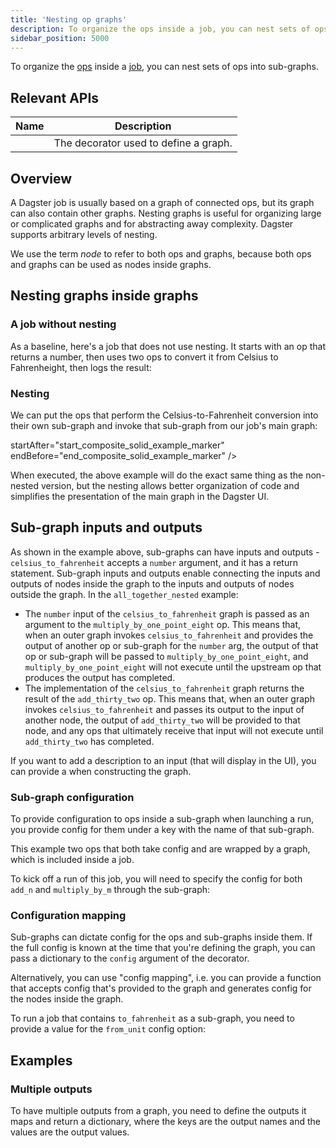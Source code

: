 ```yaml
---
title: 'Nesting op graphs'
description: To organize the ops inside a job, you can nest sets of ops into sub-graphs.
sidebar_position: 5000
---
```


To organize the [ops](docs_snippets/docs_snippets/concepts/ops-jobs-graphs/ops) inside a [job](docs_snippets/docs_snippets/concepts/ops-jobs-graphs/op-jobs), you can nest sets of ops into sub-graphs.

## Relevant APIs

| Name                                                   | Description                           |
| ------------------------------------------------------ | ------------------------------------- |
| <PyObject section="graphs" module="dagster" object="graph" decorator /> | The decorator used to define a graph. |

## Overview

A Dagster job is usually based on a graph of connected ops, but its graph can also contain other graphs. Nesting graphs is useful for organizing large or complicated graphs and for abstracting away complexity. Dagster supports arbitrary levels of nesting.

We use the term _node_ to refer to both ops and graphs, because both ops and graphs can be used as nodes inside graphs.

## Nesting graphs inside graphs

### A job without nesting

As a baseline, here's a job that does not use nesting. It starts with an op that returns a number, then uses two ops to convert it from Celsius to Fahrenheight, then logs the result:

<CodeExample path="docs_snippets/docs_snippets/concepts/ops_jobs_graphs/unnested_ops.py" />

### Nesting

We can put the ops that perform the Celsius-to-Fahrenheit conversion into their own sub-graph and invoke that sub-graph from our job's main graph:

<CodeExample path="docs_snippets/docs_snippets/concepts/ops_jobs_graphs/nested_graphs.py" /> startAfter="start_composite_solid_example_marker" endBefore="end_composite_solid_example_marker" />

When executed, the above example will do the exact same thing as the non-nested version, but the nesting allows better organization of code and simplifies the presentation of the main graph in the Dagster UI.

## Sub-graph inputs and outputs

As shown in the example above, sub-graphs can have inputs and outputs - `celsius_to_fahrenheit` accepts a `number` argument, and it has a return statement. Sub-graph inputs and outputs enable connecting the inputs and outputs of nodes inside the graph to the inputs and outputs of nodes outside the graph. In the `all_together_nested` example:

- The `number` input of the `celsius_to_fahrenheit` graph is passed as an argument to the `multiply_by_one_point_eight` op. This means that, when an outer graph invokes `celsius_to_fahrenheit` and provides the output of another op or sub-graph for the `number` arg, the output of that op or sub-graph will be passed to `multiply_by_one_point_eight`, and `multiply_by_one_point_eight` will not execute until the upstream op that produces the output has completed.
- The implementation of the `celsius_to_fahrenheit` graph returns the result of the `add_thirty_two` op. This means that, when an outer graph invokes `celsius_to_fahrenheit` and passes its output to the input of another node, the output of `add_thirty_two` will be provided to that node, and any ops that ultimately receive that input will not execute until `add_thirty_two` has completed.

If you want to add a description to an input (that will display in the UI), you can provide a <PyObject object="GraphIn" /> when constructing the graph.

### Sub-graph configuration

To provide configuration to ops inside a sub-graph when launching a run, you provide config for them under a key with the name of that sub-graph.

This example two ops that both take config and are wrapped by a graph, which is included inside a job.

<CodeExample path="docs_snippets/docs_snippets/concepts/ops_jobs_graphs/nested_graphs.py" startAfter="start_composite_solid_config_marker" endBefore="end_composite_solid_config_marker" />

To kick off a run of this job, you will need to specify the config for both `add_n` and `multiply_by_m` through the sub-graph:

<CodeExample path="docs_snippets/docs_snippets/concepts/ops_jobs_graphs/composite_config.yaml" />

### Configuration mapping

Sub-graphs can dictate config for the ops and sub-graphs inside them. If the full config is known at the time that you're defining the graph, you can pass a dictionary to the `config` argument of the <PyObject object="graph" decorator /> decorator.

<CodeExample path="docs_snippets/docs_snippets/concepts/ops_jobs_graphs/graph_provides_config.py" />

Alternatively, you can use "config mapping", i.e. you can provide a function that accepts config that's provided to the graph and generates config for the nodes inside the graph.

<CodeExample path="docs_snippets/docs_snippets/concepts/ops_jobs_graphs/graph_provides_config_mapping.py" />

To run a job that contains `to_fahrenheit` as a sub-graph, you need to provide a value for the `from_unit` config option:

<CodeExample path="docs_snippets/docs_snippets/concepts/ops_jobs_graphs/composite_config_mapping.yaml" />

## Examples

### Multiple outputs

To have multiple outputs from a graph, you need to define the outputs it maps and return a dictionary, where the keys are the output names and the values are the output values.

<CodeExample path="docs_snippets/docs_snippets/concepts/ops_jobs_graphs/nested_graphs.py" startAfter="start_composite_multi_output_marker" endBefore="end_composite_multi_output_marker" />

